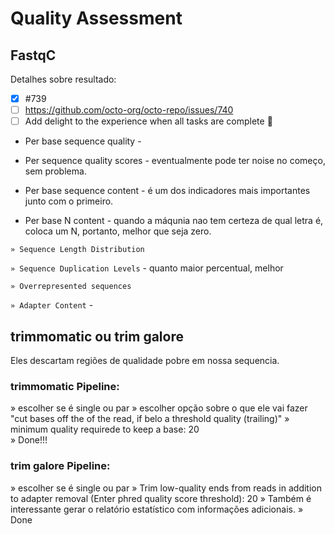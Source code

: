 # Quality Assessment

## FastqC
Detalhes sobre resultado:

- [x] #739
- [ ] https://github.com/octo-org/octo-repo/issues/740
- [ ] Add delight to the experience when all tasks are complete :tada:

- Per base sequence quality - 
* Per sequence quality scores - eventualmente pode ter noise no começo, sem problema.
- Per base sequence content - é um dos indicadores mais importantes junto com o primeiro.
+ Per base N content - quando a máqunia nao tem certeza de qual letra é, coloca um N, portanto, melhor que seja zero.

`» Sequence Length Distribution`

`» Sequence Duplication Levels` - quanto maior percentual, melhor

`» Overrepresented sequences`

`» Adapter Content` - 



## trimmomatic ou trim galore
Eles descartam regiões de qualidade pobre em nossa sequencia.

### trimmomatic Pipeline:
» escolher se é single ou par
» escolher opção sobre o que ele vai fazer "cut bases off the of the read, if belo a threshold quality (trailing)"
» minimum quality requirede to keep a base: 20	
» Done!!!

### trim galore Pipeline:
» escolher se é single ou par
» Trim low-quality ends from reads in addition to adapter removal (Enter phred quality score threshold): 20
» Também é interessante gerar o relatório estatístico com informações adicionais.
» Done



